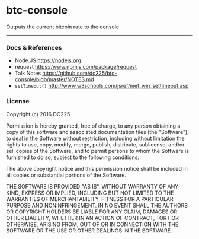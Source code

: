 # btc-console

Outputs the current bitcoin rate to the console

---

### Docs & References
  - Node.JS <https://nodejs.org>
  - request <https://www.npmjs.com/package/request>
  - Talk Notes <https://github.com/dc225/btc-console/blob/master/NOTES.md>
  - `setTimeout()` <http://www.w3schools.com/jsref/met_win_settimeout.asp>

### License

Copyright (c) 2016 DC225

Permission is hereby granted, free of charge, to any person obtaining a copy of this software and associated documentation files (the "Software"), to deal in the Software without restriction, including without limitation the rights to use, copy, modify, merge, publish, distribute, sublicense, and/or sell copies of the Software, and to permit persons to whom the Software is furnished to do so, subject to the following conditions:

The above copyright notice and this permission notice shall be included in all copies or substantial portions of the Software.

THE SOFTWARE IS PROVIDED "AS IS", WITHOUT WARRANTY OF ANY KIND, EXPRESS OR IMPLIED, INCLUDING BUT NOT LIMITED TO THE WARRANTIES OF MERCHANTABILITY, FITNESS FOR A PARTICULAR PURPOSE AND NONINFRINGEMENT. IN NO EVENT SHALL THE AUTHORS OR COPYRIGHT HOLDERS BE LIABLE FOR ANY CLAIM, DAMAGES OR OTHER LIABILITY, WHETHER IN AN ACTION OF CONTRACT, TORT OR OTHERWISE, ARISING FROM, OUT OF OR IN CONNECTION WITH THE SOFTWARE OR THE USE OR OTHER DEALINGS IN THE SOFTWARE.
